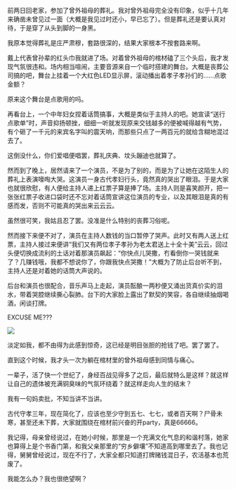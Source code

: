 前两日回老家，参加了曾外祖母的葬礼。我对曾外祖母完全没有印象，似乎十几年来确凿未曾见过一面（大概是我见过时还小，早已忘了）。但是葬礼还是要认真对待，于是穿了从头到脚的一身黑。

我原本觉得葬礼是庄严肃穆，套路很深的，结果大家根本不按套路来啊。

戴上代表曾孙辈的红头巾我就进了场。对着曾外祖母的棺材磕了三个头后，我才发现气氛很违和。场内相当喧闹，主要音源来自一个临时搭建的舞台。大概是丧葬公司搞的吧，舞台上挂着一个大红色LED显示屏，滚动播出着孝子孝孙们的……点歌金额？

原来这个舞台是点歌用的吗。

再看台上，一个中年妇女捏着话筒搞事，大概是类似于主持人的吧。她宣读“送行点歌单”时，声音抑扬顿挫，细细一听就发现原来交钱越多的便被喊得越有气势，有个砸了一千元的来宾名字叫的震天响，而那些只点了一两百元的就给含糊地混过去了。

这倒没什么，你们爱唱便唱罢，葬礼庆典、坟头蹦迪也就算了。

然而到了晚上，居然请来了一个演员，不是为了别的，而是为了让她在这陌生人的葬礼上表演嚎啕大哭。这演员一身古代孝妇行头，竟然真的哭出了眼泪。于是大家也就很欣慰，有人便给主持人递上红票子算是捧了场。主持人则是喜笑颜开，把一张张红票子收进口袋时还不忘对着话筒宣讲这位演员的专业，以及其眼泪是真的有感而发，否则不可能真的哭出来云云云。

虽然很可笑，我姑且忍了罢。没准是什么特别的丧葬习俗呢。

然而接下来便不对了，演员在主持人数钱的当口暂停了哭声。此时又有两人送上红票，主持人接过来便讲“我们又有两位孝子孝孙为老太君送上十全十美”云云，回过头便切换成流利的土话对着那演员飙起：“你快点儿哭撒，冇看倒你一哭钱就来了？几赚钱哦，我都不想说你了，你跟我快点哭撒！”大概为了防止后台听不到，主持人还是对着她的话筒大声说的。

后台和演员也很配合，音乐声马上走起，演员酝酿一两秒便又涌出货真价实的泪水，带着哭腔继续撕心裂肺。台下的大家脸上露出了默契的笑容，各自继续抽烟喝酒，闲谈打牌。

EXCUSE ME???

![](https://raw.githubusercontent.com/Macyrate/Macyrate.github.io/photo/黑人问号.jpg)

淡定如我，都不由得为此感到惊奇，这已经是明目张胆的抢钱了吧。罢了罢了。

直到这个时候，我才头一次为躺在棺材里的曾外祖母感到同情与痛心。

一辈子，活了快一个世纪了，身经百战见得多了之后，最后就特么是这样？就这样让自己的遗体被充满铜臭味的气氛环绕着？就这样走向人生的结末？

我有一句妈卖批，不知当讲不当讲。

古代守孝三年，现在简化了，应该也至少守到五七、七七，或者百天啊？尸骨未寒，甚至还未下葬，大家就围绕在棺材前兴奋的开party，真是66666。

我记得，母亲曾经说过，在她小时候，那里是一个充满文化气息的和谐村落，她家也算得上是个书香门第，和我父亲那里的“穷乡僻壤”不知道高到哪里去了。我也记得，舅舅曾经说过，现在不行了，大家全都只知道打牌赌钱混日子，农活基本也荒废了。

我能怎么办？我也很绝望啊？